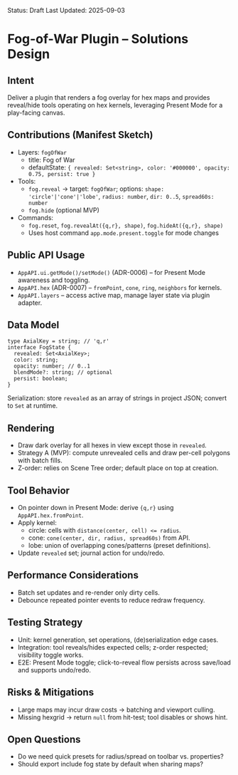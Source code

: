 Status: Draft
Last Updated: 2025-09-03

# Fog-of-War Plugin – Solutions Design

## Intent

Deliver a plugin that renders a fog overlay for hex maps and provides reveal/hide tools operating on hex kernels, leveraging Present Mode for a play-facing canvas.

## Contributions (Manifest Sketch)

- Layers: `fogOfWar`
  - title: Fog of War
  - defaultState: `{ revealed: Set<string>, color: '#000000', opacity: 0.75, persist: true }`
- Tools:
  - `fog.reveal` → target: `fogOfWar`; options: `shape: 'circle'|'cone'|'lobe'`, `radius: number`, `dir: 0..5`, `spread60s: number`
  - `fog.hide` (optional MVP)
- Commands:
  - `fog.reset`, `fog.revealAt({q,r}, shape)`, `fog.hideAt({q,r}, shape)`
  - Uses host command `app.mode.present.toggle` for mode changes

## Public API Usage

- `AppAPI.ui.getMode()/setMode()` (ADR-0006) – for Present Mode awareness and toggling.
- `AppAPI.hex` (ADR-0007) – `fromPoint`, `cone`, `ring`, `neighbors` for kernels.
- `AppAPI.layers` – access active map, manage layer state via plugin adapter.

## Data Model

```
type AxialKey = string; // 'q,r'
interface FogState {
  revealed: Set<AxialKey>;
  color: string;
  opacity: number; // 0..1
  blendMode?: string; // optional
  persist: boolean;
}
```

Serialization: store `revealed` as an array of strings in project JSON; convert to `Set` at runtime.

## Rendering

- Draw dark overlay for all hexes in view except those in `revealed`.
- Strategy A (MVP): compute unrevealed cells and draw per-cell polygons with batch fills.
- Z-order: relies on Scene Tree order; default place on top at creation.

## Tool Behavior

- On pointer down in Present Mode: derive `{q,r}` using `AppAPI.hex.fromPoint`.
- Apply kernel:
  - circle: cells with `distance(center, cell) <= radius`.
  - cone: `cone(center, dir, radius, spread60s)` from API.
  - lobe: union of overlapping cones/patterns (preset definitions).
- Update `revealed` set; journal action for undo/redo.

## Performance Considerations

- Batch set updates and re-render only dirty cells.
- Debounce repeated pointer events to reduce redraw frequency.

## Testing Strategy

- Unit: kernel generation, set operations, (de)serialization edge cases.
- Integration: tool reveals/hides expected cells; z-order respected; visibility toggle works.
- E2E: Present Mode toggle; click-to-reveal flow persists across save/load and supports undo/redo.

## Risks & Mitigations

- Large maps may incur draw costs → batching and viewport culling.
- Missing hexgrid → return `null` from hit-test; tool disables or shows hint.

## Open Questions

- Do we need quick presets for radius/spread on toolbar vs. properties?
- Should export include fog state by default when sharing maps?
